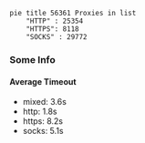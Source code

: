 
```mermaid
pie title 56361 Proxies in list
    "HTTP" : 25354
    "HTTPS": 8118
    "SOCKS" : 29772
```

### Some Info
#### Average Timeout

- mixed: 3.6s
- http: 1.8s
- https: 8.2s
- socks: 5.1s